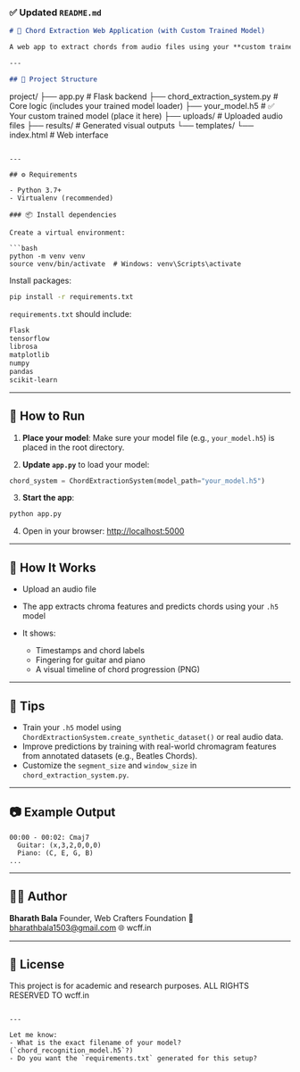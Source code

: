 ### ✅ Updated `README.md`

```markdown
# 🎵 Chord Extraction Web Application (with Custom Trained Model)

A web app to extract chords from audio files using your **custom trained neural network model** (`.h5`). It displays chord charts and visualizes the chord progression for both piano and guitar.

---

## 📁 Project Structure

```

project/
├── app.py                          # Flask backend
├── chord\_extraction\_system.py     # Core logic (includes your trained model loader)
├── your\_model.h5                  # ✅ Your custom trained model (place it here)
├── uploads/                       # Uploaded audio files
├── results/                       # Generated visual outputs
└── templates/
└── index.html                 # Web interface

````

---

## ⚙️ Requirements

- Python 3.7+
- Virtualenv (recommended)

### 📦 Install dependencies

Create a virtual environment:

```bash
python -m venv venv
source venv/bin/activate  # Windows: venv\Scripts\activate
````

Install packages:

```bash
pip install -r requirements.txt
```

`requirements.txt` should include:

```txt
Flask
tensorflow
librosa
matplotlib
numpy
pandas
scikit-learn
```

---

## 🚀 How to Run

1. **Place your model**: Make sure your model file (e.g., `your_model.h5`) is placed in the root directory.

2. **Update `app.py`** to load your model:

```python
chord_system = ChordExtractionSystem(model_path="your_model.h5")
```

3. **Start the app**:

```bash
python app.py
```

4. Open in your browser: [http://localhost:5000](http://localhost:5000)

---

## 🧠 How It Works

* Upload an audio file
* The app extracts chroma features and predicts chords using your `.h5` model
* It shows:

  * Timestamps and chord labels
  * Fingering for guitar and piano
  * A visual timeline of chord progression (PNG)

---

## 🎯 Tips

* Train your `.h5` model using `ChordExtractionSystem.create_synthetic_dataset()` or real audio data.
* Improve predictions by training with real-world chromagram features from annotated datasets (e.g., Beatles Chords).
* Customize the `segment_size` and `window_size` in `chord_extraction_system.py`.

---

## 📷 Example Output

```
00:00 - 00:02: Cmaj7
  Guitar: (x,3,2,0,0,0)
  Piano: (C, E, G, B)
...
```

---

## 🧑‍💻 Author

**Bharath Bala**
Founder, Web Crafters Foundation
📧 [bharathbala1503@gmail.com](mailto:bharathbala1503@gmail.com)
🌐 wcff.in

---

## 📄 License

This project is for academic and research purposes.  ALL RIGHTS RESERVED TO wcff.in

```

---

Let me know:
- What is the exact filename of your model? (`chord_recognition_model.h5`?)
- Do you want the `requirements.txt` generated for this setup?
```
